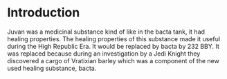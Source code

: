 # Introduction

Juvan was a medicinal substance kind of like in the bacta tank, it had healing properties.
The healing properties of this substance made it useful during the High Republic Era.
It would be replaced by bacta by 232 BBY.
It was replaced because during an investigation by a Jedi Knight they discovered a cargo of Vratixian barley which was a component of the new used healing substance, bacta.
